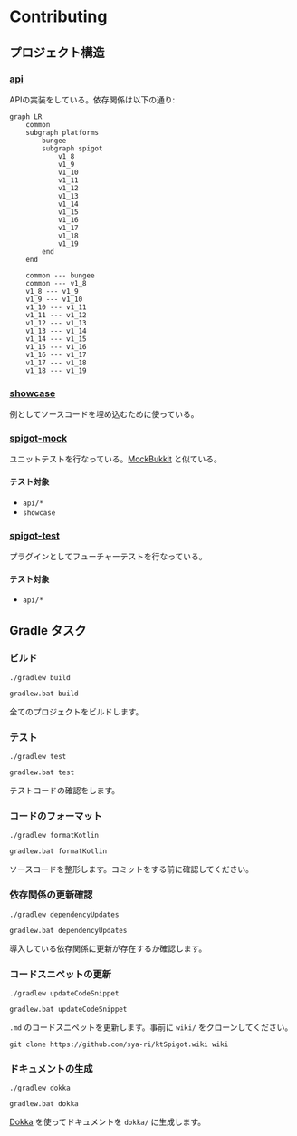 # Contributing

## プロジェクト構造

### [api](api)

APIの実装をしている。依存関係は以下の通り:

```mermaid
graph LR
    common
    subgraph platforms
        bungee
        subgraph spigot
            v1_8
            v1_9
            v1_10
            v1_11
            v1_12
            v1_13
            v1_14
            v1_15
            v1_16
            v1_17
            v1_18
            v1_19
        end
    end
    
    common --- bungee
    common --- v1_8
    v1_8 --- v1_9
    v1_9 --- v1_10
    v1_10 --- v1_11
    v1_11 --- v1_12
    v1_12 --- v1_13
    v1_13 --- v1_14
    v1_14 --- v1_15
    v1_15 --- v1_16
    v1_16 --- v1_17
    v1_17 --- v1_18
    v1_18 --- v1_19
```

### [showcase](showcase)

例としてソースコードを埋め込むために使っている。

### [spigot-mock](spigot-mock)

ユニットテストを行なっている。[MockBukkit](https://github.com/MockBukkit/MockBukkit) と似ている。

#### テスト対象
- `api/*`
- `showcase`

### [spigot-test](spigot-test)

プラグインとしてフューチャーテストを行なっている。

#### テスト対象
- `api/*`

## Gradle タスク

### ビルド

```shell
./gradlew build

gradlew.bat build
```

全てのプロジェクトをビルドします。

### テスト

```shell
./gradlew test

gradlew.bat test
```

テストコードの確認をします。

### コードのフォーマット

```shell
./gradlew formatKotlin

gradlew.bat formatKotlin
```

ソースコードを整形します。コミットをする前に確認してください。

### 依存関係の更新確認

```shell
./gradlew dependencyUpdates

gradlew.bat dependencyUpdates
```

導入している依存関係に更新が存在するか確認します。

### コードスニペットの更新

```shell
./gradlew updateCodeSnippet

gradlew.bat updateCodeSnippet
```

`.md` のコードスニペットを更新します。事前に `wiki/` をクローンしてください。

```shell
git clone https://github.com/sya-ri/ktSpigot.wiki wiki
```

### ドキュメントの生成

```shell
./gradlew dokka

gradlew.bat dokka
```

[Dokka](https://github.com/Kotlin/dokka) を使ってドキュメントを `dokka/` に生成します。
